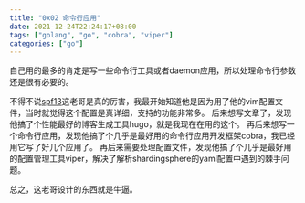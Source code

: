 ```yaml
---
title: "0x02 命令行应用"
date: 2021-12-24T22:24:17+08:00
tags: ["golang", "go", "cobra", "viper"]
categories: ["go"]
---
```


自己用的最多的肯定是写一些命令行工具或者daemon应用，所以处理命令行参数还是很有必要的。
<!--more-->

不得不说[spf13](https://github.com/spf13)这老哥是真的厉害，我最开始知道他是因为用了他的vim配置文件，当时就觉得这个配置是真详细，支持的功能非常多。
后来想写文章了，发现他搞了个性能最好的博客生成工具hugo，就是我现在在用的这个。
再后来想写一个命令行应用，发现他搞了个几乎是最好用的命令行应用开发框架cobra，我已经用它写了好几个应用了。
再后来需要处理配置文件，发现他搞了个几乎是最好用的配置管理工具viper，解决了解析shardingsphere的yaml配置中遇到的棘手问题。

总之，这老哥设计的东西就是牛逼。


